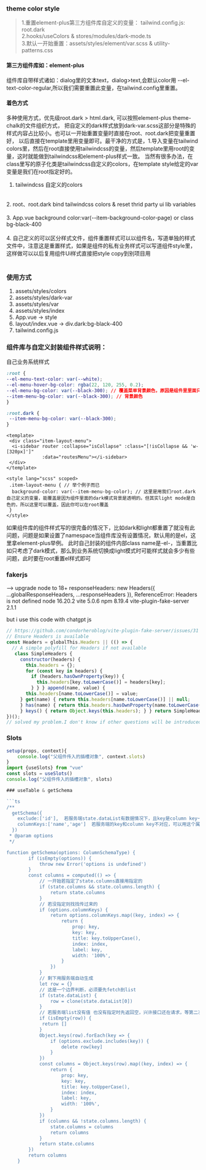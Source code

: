 ### theme color style
> 1.重置element-plus第三方组件库自定义的变量： tailwind.config.js: root.dark <br>
> 2.hooks/useColors & stores/modules/dark-mode.ts <br>
> 3.默认一开始重置：assets/styles/element/var.scss & utility-patterns.css <br>
#### 第三方组件库如：element-plus
组件库自带样式诸如：dialog里的文本text，dialog>text,会默认color用 --el-text-color-regular,所以我们需要重置此变量，在tailwind.config里重置。 <br>


#### 着色方式
多种使用方式，优先级root.dark > html.dark, 可以按照element-plus theme-chalk的文件组织方式，
把自定义的dark样式放到dark-var.scss这部分是特殊的样式内容占比较小。也可以一开始重置变量时直接在root、root.dark把变量重置好，
以后直接在template里用变量即可。最干净的方式是，1.导入变量在tailwind colors里，然后在root直接使用tailwindcss的变量，然后template里用root的变量，这时就能做到tailwindcss和element-plus样式一致。
当然有很多办法，在class里写的原子化类是tailwindcss自定义的colors，在template style给定的var 变量是我们在root指定好的。
1. tailwindcss 自定义的colors <br>
 </br>
2. root、root.dark bind tailwindcss colors & reset thrid party ui lib variables <br>
</br>
3. App.vue background color:var(--item-background-color-page) or class bg-black-400 <br>
<br>
4.  自己定义的可以区分样式文件，组件重置样式可以以组件名，写道单独的样式文件中，注意这是重置样式，如果是组件的私有业务样式可以写道组件style里，这样做可以以后复用组件Ui样式直接把style copy到别项目用  <br>
<br>

### 使用方式
1. assets/styles/colors
2. assets/styles/dark-var
3. assets/styles/var
4. assets/styles/index
5. App.vue -> style
6. layout/index.vue -> div.dark:bg-black-400
7. tailwind.config.js

### 组件库与自定义封装组件样式说明：
自己业务系统样式
```css
:root {
--el-menu-text-color: var(--white);
--el-menu-hover-bg-color: rgba(22, 120, 255, 0.2);
--el-menu-bg-color: var(--black-300); // 覆盖菜单背景颜色，原因是组件里里面只重置了dark模式下的菜单背景为透明色，但是亮色模式下没有重置，light mode是白色的
--item-menu-bg-color: var(--black-300); // 背景颜色
}

:root.dark {
 --item-menu-bg-color: var(--black-300); 
}
```
```vue
<template>
 <div class="item-layout-menu">
  <i-sidebar router :collapse="isCollapse" :class="[!isCollapse && 'w-[320px]']"
             :data="routesMenu"></i-sidebar>
 </div>
</template>

<style lang="scss" scoped>
 .item-layout-menu { // 举个例子而已
  background-color: var(--item-menu-bg-color); // 这里是用我们root.dark自己定义的变量，能覆盖是因为组件里面的dark模式背景是透明的。但其实light mode是白色的，所以这里可以覆盖，因此你可以在root覆盖
 }
</style>
```
如果组件库的组件样式写的很完备的情况下，比如dark和light都重置了就没有此问题，问题是如果设置了namespace当组件库没有设置情况，默认用的是el，这里拿element-plus举例。
此时自己封装的组件内部class name是-el-，当重置比如只考虑了dark模式，那么到业务系统切换成light模式时可能样式就会多少有些问题，此时要在root重置el样式即可

### fakerjs
--> upgrade node to 18+
responseHeaders: new Headers({ ...globalResponseHeaders, ...responseHeaders }), ReferenceError: Headers is not defined
node 16.20.2
vite 5.0.6
npm 8.19.4
vite-plugin-fake-server 2.1.1

but i use this code with chatgpt js 
```js
// https://github.com/condorheroblog/vite-plugin-fake-server/issues/31
// Ensure Headers is available 
const Headers = globalThis.Headers || (() => { 
  // A simple polyfill for Headers if not available 
   class SimpleHeaders {
     constructor(headers) {
       this.headers = {}; 
       for (const key in headers) { 
         if (headers.hasOwnProperty(key)) {
           this.headers[key.toLowerCase()] = headers[key];
         } } } append(name, value) { 
       this.headers[name.toLowerCase()] = value;
     } get(name) { return this.headers[name.toLowerCase()] || null;
     } has(name) { return this.headers.hasOwnProperty(name.toLowerCase()); 
     } keys() { return Object.keys(this.headers); } } return SimpleHeaders; 
})();  
// solved my problem.I don't know if other questions will be introduced. If anyone encounters them, they can refer to them.

```

### Slots
```ts
setup(props, context){
    console.log("父组件传入的插槽对象", context.slots)
}
import {useSlots} from "vue"
const slots = useSlots()
console.log("父组件传入的插槽对象", slots)

### useTable & getSchema

```ts
/**
  getSchema({
    exclude:['id'],  若服务端state.dataList有数据情况下，且key是column key一一对应，此时可以用这个属性排除掉不显示,
    columnKeys:['name','age']  若服务端的key和column key不对应，可以用这个属性      
  })
 * @param options
 */

function getSchema(options: ColumnSchemaType) {
		if (isEmpty(options)) {
			throw new Error('options is undefined')
		}
		const columns = computed(() => {
			// 一开始若指定了state.columns直接用指定的
			if (state.columns && state.columns.length) {
				return state.columns
			}
			// 若没指定则找找传过来的
			if (options.columnKeys) {
				return options.columnKeys.map((key, index) => {
					return {
						prop: key,
						key: key,
						title: key.toUpperCase(),
						index: index,
						label: key,
						width: '100%',
					}
				})
			}
			// 剩下用服务端自动生成
			let row = {}
			// 这是一个边界判断，必须要先fetch到list
			if (state.dataList) {
				row = clone(state.dataList[0])
			}
			// 若服务端list没有值 也没有指定时先返回空，兴许接口还在请求，等第二次进来就有值了
            if (isEmpty(row)) {
             return []
            }
			Object.keys(row).forEach(key => {
				if (options.exclude.includes(key)) {
					delete row[key]
				}
			})
			const columns = Object.keys(row).map((key, index) => {
				return {
					prop: key,
					key: key,
					title: key.toUpperCase(),
					index: index,
					label: key,
					width: '100%',
				}
			})
			if (columns && !state.columns.length) {
				state.columns = columns
				return columns
			}
			return state.columns
		})
		return columns
	}
```